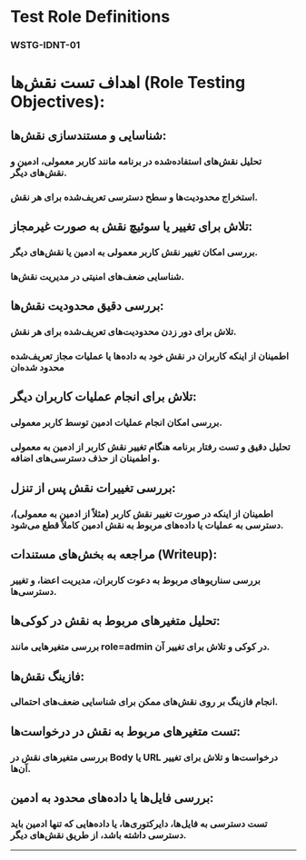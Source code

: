 # Test Role Definitions
### WSTG-IDNT-01 


# اهداف تست نقش‌ها (Role Testing Objectives):

## شناسایی و مستندسازی نقش‌ها:
### تحلیل نقش‌های استفاده‌شده در برنامه مانند کاربر معمولی، ادمین و نقش‌های دیگر.
### استخراج محدودیت‌ها و سطح دسترسی تعریف‌شده برای هر نقش.

## تلاش برای تغییر یا سوئیچ نقش به صورت غیرمجاز:
###  بررسی امکان تغییر نقش کاربر معمولی به ادمین یا نقش‌های دیگر.
### شناسایی ضعف‌های امنیتی در مدیریت نقش‌ها.

## بررسی دقیق محدودیت نقش‌ها:
### تلاش برای دور زدن محدودیت‌های تعریف‌شده برای هر نقش.
### اطمینان از اینکه کاربران در نقش خود به داده‌ها یا عملیات مجاز تعریف‌شده محدود شده‌ان

## تلاش برای انجام عملیات کاربران دیگر:
### بررسی امکان انجام عملیات ادمین توسط کاربر معمولی.
### تحلیل دقیق و تست رفتار برنامه هنگام تغییر نقش کاربر از ادمین به معمولی و اطمینان از حذف دسترسی‌های اضافه.

## بررسی تغییرات نقش پس از تنزل:
### اطمینان از اینکه در صورت تغییر نقش کاربر (مثلاً از ادمین به معمولی)، دسترسی به عملیات یا داده‌های مربوط به نقش ادمین کاملاً قطع می‌شود.

## مراجعه به بخش‌های مستندات (Writeup):
###  بررسی سناریوهای مربوط به دعوت کاربران، مدیریت اعضا، و تغییر دسترسی‌ها.

## تحلیل متغیرهای مربوط به نقش در کوکی‌ها:
###  بررسی متغیرهایی مانند role=admin در کوکی و تلاش برای تغییر آن.

## فازینگ نقش‌ها:
 ### انجام فازینگ بر روی نقش‌های ممکن برای شناسایی ضعف‌های احتمالی.

## تست متغیرهای مربوط به نقش در درخواست‌ها:
### بررسی متغیرهای نقش در Body یا URL درخواست‌ها و تلاش برای تغییر آن‌ها.

 ## بررسی فایل‌ها یا داده‌های محدود به ادمین:

### تست دسترسی به فایل‌ها، دایرکتوری‌ها، یا داده‌هایی که تنها ادمین باید دسترسی داشته باشد، از طریق نقش‌های دیگر.



--------------------

